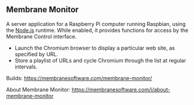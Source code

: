 ## Membrane Monitor

A server application for a Raspberry Pi computer running Raspbian, using the [Node.js](https://nodejs.org/) runtime. While enabled, it provides functions for access by the Membrane Control interface.

- Launch the Chromium browser to display a particular web site, as specified by URL.
- Store a playlist of URLs and cycle Chromium through the list at regular intervals.

Builds: https://membranesoftware.com/membrane-monitor/

About Membrane Monitor: https://membranesoftware.com/i/about-membrane-monitor
